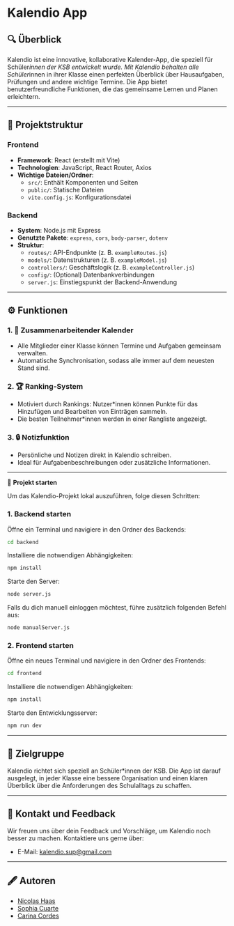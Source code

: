 # Kalendio App

## 🔍 Überblick
Kalendio ist eine innovative, kollaborative Kalender-App, die speziell für Schüler*innen der KSB entwickelt wurde. Mit Kalendio behalten alle Schüler*innen in ihrer Klasse einen perfekten Überblick über Hausaufgaben, Prüfungen und andere wichtige Termine. Die App bietet benutzerfreundliche Funktionen, die das gemeinsame Lernen und Planen erleichtern.

---

## 📂 **Projektstruktur**

### **Frontend**
- **Framework**: React (erstellt mit Vite)
- **Technologien**: JavaScript, React Router, Axios
- **Wichtige Dateien/Ordner**:
  - `src/`: Enthält Komponenten und Seiten
  - `public/`: Statische Dateien
  - `vite.config.js`: Konfigurationsdatei

### **Backend**
- **System**: Node.js mit Express
- **Genutzte Pakete**: `express`, `cors`, `body-parser`, `dotenv`
- **Struktur**:
  - `routes/`: API-Endpunkte (z. B. `exampleRoutes.js`)
  - `models/`: Datenstrukturen (z. B. `exampleModel.js`)
  - `controllers/`: Geschäftslogik (z. B. `exampleController.js`)
  - `config/`: (Optional) Datenbankverbindungen
  - `server.js`: Einstiegspunkt der Backend-Anwendung

 ---

## ⚙️ Funktionen

### 1. 📅 **Zusammenarbeitender Kalender**
- Alle Mitglieder einer Klasse können Termine und Aufgaben gemeinsam verwalten.
- Automatische Synchronisation, sodass alle immer auf dem neuesten Stand sind.

### 2. 🏆 **Ranking-System**
- Motiviert durch Rankings: Nutzer*innen können Punkte für das Hinzufügen und Bearbeiten von Einträgen sammeln.
- Die besten Teilnehmer*innen werden in einer Rangliste angezeigt.

### 3. 🔒 **Notizfunktion**
- Persönliche und Notizen direkt in Kalendio schreiben.
- Ideal für Aufgabenbeschreibungen oder zusätzliche Informationen.

---

🚀 **Projekt starten**

Um das Kalendio-Projekt lokal auszuführen, folge diesen Schritten:

### **1. Backend starten**

Öffne ein Terminal und navigiere in den Ordner des Backends:

```bash
cd backend
```

Installiere die notwendigen Abhängigkeiten:

```bash
npm install
```

Starte den Server:

```bash
node server.js
```

Falls du dich manuell einloggen möchtest, führe zusätzlich folgenden Befehl aus:

```bash
node manualServer.js
```

### **2. Frontend starten**

Öffne ein neues Terminal und navigiere in den Ordner des Frontends:

```bash
cd frontend
```

Installiere die notwendigen Abhängigkeiten:

```bash
npm install
```

Starte den Entwicklungsserver:

```bash
npm run dev
```

---

## 🔖 Zielgruppe
Kalendio richtet sich speziell an Schüler*innen der KSB. Die App ist darauf ausgelegt, in jeder Klasse eine bessere Organisation und einen klaren Überblick über die Anforderungen des Schulalltags zu schaffen.

---

## 📢 Kontakt und Feedback
Wir freuen uns über dein Feedback und Vorschläge, um Kalendio noch besser zu machen. Kontaktiere uns gerne über:
- E-Mail: kalendio.sup@gmail.com

---

## 🖋 Autoren
- [Nicolas Haas](https://github.com/cpowern) 
- [Sophia Cuarte](https://github.com/SophiaCuarte) 
- [Carina Cordes](https://github.com/coerres)

